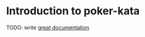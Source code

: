 # Introduction to poker-kata

TODO: write [great documentation](http://jacobian.org/writing/great-documentation/what-to-write/)
